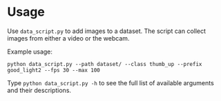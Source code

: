 # Usage
Use `data_script.py` to add images to a dataset. The script can collect images from either a video or the webcam.

Example usage:

`python data_script.py --path dataset/ --class thumb_up --prefix good_light2 --fps 30 --max 100`

Type `python data_script.py -h` to see the full list of available arguments and their descriptions.